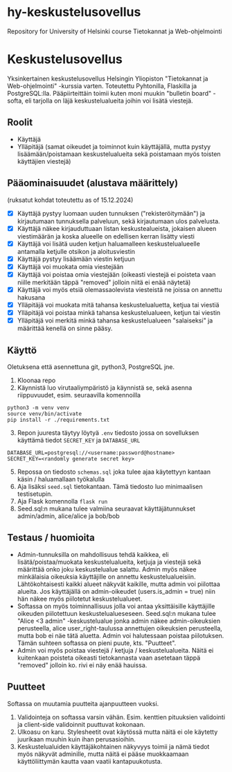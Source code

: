 # hy-keskustelusovellus
Repository for University of Helsinki course Tietokannat ja Web-ohjelmointi

# Keskustelusovellus
Yksinkertainen keskustelusovellus Helsingin Yliopiston "Tietokannat ja Web-ohjelmointi" -kurssia varten. Toteutettu Pyhtonilla, Flaskilla ja PostgreSQL:lla.
Pääpiirteittäin toimii kuten moni muukin "bulletin board" -softa, eli tarjolla on läjä keskustelualueita joihin voi lisätä viestejä.

## Roolit
- Käyttäjä
- Ylläpitäjä (samat oikeudet ja toiminnot kuin käyttäjällä, mutta pystyy lisäämään/poistamaan keskustelualueita sekä poistamaan myös toisten käyttäjien viestejä)

## Pääominaisuudet (alustava määrittely)
(ruksatut kohdat toteutettu as of 15.12.2024)
- [x] Käyttäjä pystyy luomaan uuden tunnuksen ("rekisteröitymään") ja kirjautumaan tunnuksella palveluun, sekä kirjautumaan ulos palvelusta.
- [x] Käyttäjä näkee kirjauduttuaan listan keskustealueista, jokaisen alueen viestimäärän ja koska alueelle on edellisen kerran lisätty viesti
- [x] Käyttäjä voi lisätä uuden ketjun haluamalleen keskustelualueelle antamalla ketjulle otsikon ja aloitusviestin
- [x] Käyttäjä pystyy lisäämään viestin ketjuun
- [x] Käyttäjä voi muokata omia viestejään
- [x] Käyttäjä voi poistaa omia viestejään (oikeasti viestejä ei poisteta vaan niille merkitään täppä "removed" jolloin niitä ei enää näytetä)
- [x] Käyttäjä voi myös etsiä olemassaolevista viesteistä ne joissa on annettu hakusana
- [x] Ylläpitäjä voi muokata mitä tahansa keskustelualuetta, ketjua tai viestiä
- [x] Ylläpitäjä voi poistaa minkä tahansa keskustelualueen, ketjun tai viestin
- [x] Ylläpitäjä voi merkitä minkä tahansa keskustelualueen "salaiseksi" ja määrittää kenellä on sinne pääsy.

## Käyttö
Oletuksena että asennettuna git, python3, PostgreSQL jne.

1. Kloonaa repo
2. Käynnistä luo virutaaliympäristö ja käynnistä se, sekä asenna riippuvuudet, esim. seuraavilla komennoilla
```
python3 -m venv venv
source venv/bin/activate
pip install -r ./requirements.txt
```
3. Repon juuresta täytyy löytyä `.env` tiedosto jossa on sovelluksen käyttämä tiedot `SECRET_KEY` ja `DATABASE_URL`
```
DATABASE_URL=postgresql://<username:password@hostname>
SECRET_KEY=<randomly generate secret key>
```
5. Repossa on tiedosto `schemas.sql` joka tulee ajaa käytettyyn kantaan käsin / haluamallaan työkalulla
6. Aja lisäksi `seed.sql` tietokantaan. Tämä tiedosto luo minimaalisen testisetupin. 
7. Aja Flask komennolla `flask run`
8. Seed.sql:n mukana tulee valmiina seuraavat käyttäjätunnukset admin/admin, alice/alice ja bob/bob

## Testaus / huomioita
- Admin-tunnuksilla on mahdollisuus tehdä kaikkea, eli lisätä/poistaa/muokata keskustelualueita, ketjuja ja viestejä sekä määrittää onko joku keskustelualue salattu. Admin myös näkee minkälaisia oikeuksia käyttäjille on annettu keskustelualueisiin. Lähtökohtaisesti kaikki alueet näkyvät kaikille, mutta admin voi piilottaa alueita. Jos käyttäjällä on admin-oikeudet (users.is_admin = true) niin hän näkee myös piilotetut keskustelualueet. 
- Softassa on myös toiminnallisuus jolla voi antaa yksittäisille käyttäjille oikeuden piilotettuun keskustelualueseseen. Seed.sql:n mukana tulee "Alice <3 admin" -keskustelualue jonka admin näkee admin-oikeuksien perusteella, alice user_right-taulussa annettujen oikeuksien perusteella, mutta bob ei näe tätä aluetta. Admin voi halutessaan poistaa piilotuksen. Tämän suhteen softassa on pieni puute, kts. "Puutteet".
- Admin voi myös poistaa viestejä / ketjuja / keskustelualueita. Näitä ei kuitenkaan poisteta oikeasti tietokannasta vaan asetetaan täppä "removed" jolloin ko. rivi ei näy enää hauissa.

## Puutteet
Softassa on muutamia puutteita ajanpuutteen vuoksi.
1. Validointeja on softassa varsin vähän. Esim. kenttien pituuksien validointi ja client-side validoinnit puuttuvat kokonaan.
2. Ulkoasu on karu. Stylesheetit ovat käytössä mutta näitä ei ole käytetty juurikaan muuhin kuin ihan perusasioihin.
3. Keskustelualuiden käyttäjäkohtainen näkyvyys toimii ja nämä tiedot myös näkyvät adminille, mutta näitä ei pääse muokkaamaan käyttöliittymän kautta vaan vaatii kantapuukotusta. 
